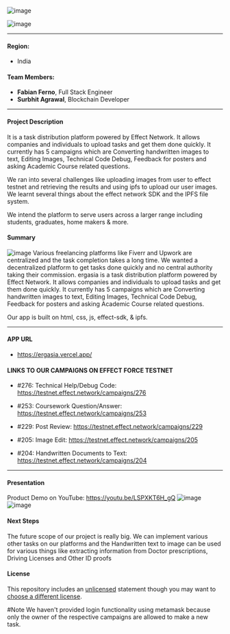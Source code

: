 
![image](https://user-images.githubusercontent.com/57835412/148960904-08764513-2f39-49cb-8d52-1143dba55d54.png)
 
![image](https://user-images.githubusercontent.com/57835412/148959379-eb94222d-4f35-4686-8c54-e0751e3e6faf.png)
 
 ---
 
#### Region: 
- India

#### Team Members:
- **Fabian Ferno**, Full Stack Engineer
- **Surbhit Agrawal**, Blockchain Developer

----

#### Project Description
It is a task distribution platform powered by Effect Network. It allows companies and individuals to upload tasks and get them done quickly. It currently has 5 campaigns which are Converting handwritten images to text, Editing Images, Technical Code Debug, Feedback for posters and asking Academic Course related questions. 

We ran into several challenges like uploading images from user to effect testnet and retrieving the results
and using ipfs to upload our user images. We learnt several things about the effect network SDK and the IPFS file system.

We intend the platform to serve users across a larger range including students, graduates, home makers & more.

#### Summary
![image](https://user-images.githubusercontent.com/57835412/148961244-f4b28b5a-e678-4be7-b43a-bd0b458db31f.png)
Various freelancing platforms like Fiverr and Upwork are centralized and the task completion takes a long time. We wanted a decentralized platform to get tasks done quickly and no central authority taking their commission. ergasia is a task distribution platform powered by Effect Network. It allows companies and individuals to upload tasks and get them done quickly. It currently has 5 campaigns which are Converting handwritten images to text, Editing Images, Technical Code Debug, Feedback for posters and asking Academic Course related questions.

Our app is built on html, css, js, effect-sdk, & ipfs.

----

#### APP URL
- https://ergasia.vercel.app/

#### LINKS TO OUR CAMPAIGNS ON EFFECT FORCE TESTNET
- #276: Technical Help/Debug Code: https://testnet.effect.network/campaigns/276

- #253: Coursework Question/Answer: https://testnet.effect.network/campaigns/253

- #229: Post Review: https://testnet.effect.network/campaigns/229

- #205: Image Edit: https://testnet.effect.network/campaigns/205

- #204: Handwritten Documents to Text: https://testnet.effect.network/campaigns/204

---

#### Presentation
Product Demo on YouTube: https://youtu.be/LSPXKT6H_gQ
![image](https://user-images.githubusercontent.com/57835412/148960286-77bce782-0bf3-46c5-8e5b-b06cc6f5b2a0.png)
![image](https://user-images.githubusercontent.com/57835412/148960343-7ba434ed-58fa-41a1-b6cb-3e9c9500cc39.png)


#### Next Steps 
The future scope of our project is really big. We can implement various other tasks on our platforms and the Handwritten text to image can be used for various things like extracting information from Doctor prescriptions, Driving Licenses and Other ID proofs

#### License
This repository includes an [unlicensed](http://unlicense.org/) statement though you may want to [choose a different license](https://choosealicense.com/).

#Note
We haven't provided login functionality using metamask because only the owner of the respective campaigns are allowed to make a new task.